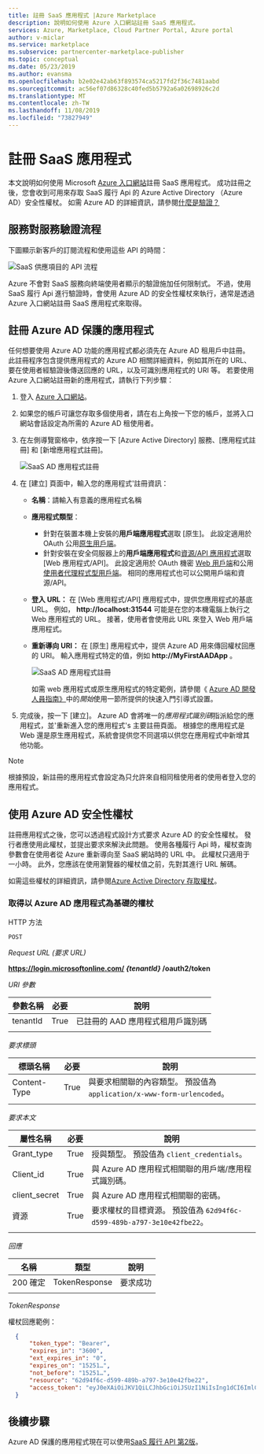 ```yaml
---
title: 註冊 SaaS 應用程式 |Azure Marketplace
description: 說明如何使用 Azure 入口網站註冊 SaaS 應用程式。
services: Azure, Marketplace, Cloud Partner Portal, Azure portal
author: v-miclar
ms.service: marketplace
ms.subservice: partnercenter-marketplace-publisher
ms.topic: conceptual
ms.date: 05/23/2019
ms.author: evansma
ms.openlocfilehash: b2e02e42ab63f893574ca5217fd2f36c7481aabd
ms.sourcegitcommit: ac56ef07d86328c40fed5b5792a6a02698926c2d
ms.translationtype: MT
ms.contentlocale: zh-TW
ms.lasthandoff: 11/08/2019
ms.locfileid: "73827949"
---
```

# <a name="register-a-saas-application"></a>註冊 SaaS 應用程式

本文說明如何使用 Microsoft [Azure 入口網站](https://portal.azure.com/)註冊 SaaS 應用程式。  成功註冊之後，您會收到可用來存取 SaaS 履行 Api 的 Azure Active Directory （Azure AD）安全性權杖。  如需 Azure AD 的詳細資訊，請參閱[什麼是驗證？](https://docs.microsoft.com/azure/active-directory/develop/authentication-scenarios)


## <a name="service-to-service-authentication-flow"></a>服務對服務驗證流程

下圖顯示新客戶的訂閱流程和使用這些 API 的時間：

![SaaS 供應項目的 API 流程](./media/saas-offer-publish-api-flow-v1.png)

Azure 不會對 SaaS 服務向終端使用者顯示的驗證施加任何限制式。 不過，使用 SaaS 履行 Api 進行驗證時，會使用 Azure AD 的安全性權杖來執行，通常是透過 Azure 入口網站註冊 SaaS 應用程式來取得。 


## <a name="register-an-azure-ad-secured-app"></a>註冊 Azure AD 保護的應用程式

任何想要使用 Azure AD 功能的應用程式都必須先在 Azure AD 租用戶中註冊。 此註冊程序包含提供應用程式的 Azure AD 相關詳細資料，例如其所在的 URL、要在使用者經驗證後傳送回應的 URL，以及可識別應用程式的 URI 等。  若要使用 Azure 入口網站註冊新的應用程式，請執行下列步驟：

1.  登入 [Azure 入口網站](https://portal.azure.com/)。
2.  如果您的帳戶可讓您存取多個使用者，請在右上角按一下您的帳戶，並將入口網站會話設定為所需的 Azure AD 租使用者。
3.  在左側導覽窗格中，依序按一下 [Azure Active Directory] 服務、[應用程式註冊] 和 [新增應用程式註冊]。

    ![SaaS AD 應用程式註冊](./media/saas-offer-app-registration-v1.png)

4.  在 [建立] 頁面中，輸入您的應用程式\'註冊資訊：
    -   **名稱**：請輸入有意義的應用程式名稱
    -   **應用程式類型**： 
        - 針對在裝置本機上安裝的**用戶端應用程式**選取 [原生][](https://docs.microsoft.com/azure/active-directory/develop/active-directory-dev-glossary#client-application)。 此設定適用於 OAuth 公用[原生用戶端](https://docs.microsoft.com/azure/active-directory/develop/active-directory-dev-glossary#native-client)。
        - 針對安裝在安全伺服器上的**用戶端應用程式**和[資源/API 應用程式](https://docs.microsoft.com/azure/active-directory/develop/active-directory-dev-glossary#client-application)選取 [Web 應用程式/API][](https://docs.microsoft.com/azure/active-directory/develop/active-directory-dev-glossary#resource-server)。 此設定適用於 OAuth 機密 [Web 用戶端](https://docs.microsoft.com/azure/active-directory/develop/active-directory-dev-glossary#web-client)和公用[使用者代理程式型用戶端](https://docs.microsoft.com/azure/active-directory/develop/active-directory-dev-glossary#user-agent-based-client)。
        相同的應用程式也可以公開用戶端和資源/API。
    -   **登入 URL：** 在 [Web 應用程式/API] 應用程式中，提供您應用程式的基底 URL。 例如， **http://localhost:31544** 可能是在您的本機電腦上執行之 Web 應用程式的 URL。 接著，使用者會使用此 URL 來登入 Web 用戶端應用程式。
    -   **重新導向 URI：** 在 [原生] 應用程式中，提供 Azure AD 用來傳回權杖回應的 URI。 輸入應用程式特定的值，例如 **http://MyFirstAADApp** 。

        ![SaaS AD 應用程式註冊](./media/saas-offer-app-registration-v1-2.png)

        如需 web 應用程式或原生應用程式的特定範例，請參閱《 [Azure AD 開發人員指南》](https://docs.microsoft.com/azure/active-directory/develop/active-directory-developers-guide)中的*開始*使用一節所提供的快速入門引導式設置。

5.  完成後，按一下 [建立]。 Azure AD 會將唯一的*應用程式識別碼*指派給您的應用程式，並\'重新進入您的應用程式\'s 主要註冊頁面。 根據您的應用程式是 Web 還是原生應用程式，系統會提供您不同選項以供您在應用程式中新增其他功能。

>[!Note]
>根據預設，新註冊的應用程式會設定為只允許來自相同租使用者的使用者登入您的應用程式。


## <a name="using-the-azure-ad-security-token"></a>使用 Azure AD 安全性權杖

註冊應用程式之後，您可以透過程式設計方式要求 Azure AD 的安全性權杖。  發行者應使用此權杖，並提出要求來解決此問題。  使用各種履行 Api 時，權杖查詢參數會在使用者從 Azure 重新導向至 SaaS 網站時的 URL 中。  此權杖只適用于一小時。  此外，您應該在使用瀏覽器的權杖值之前，先對其進行 URL 解碼。

如需這些權杖的詳細資訊，請參閱[Azure Active Directory 存取權杖](https://docs.microsoft.com/azure/active-directory/develop/access-tokens)。


### <a name="get-a-token-based-on-the-azure-ad-app"></a>取得以 Azure AD 應用程式為基礎的權杖

HTTP 方法

`POST`

*Request URL (要求 URL)*

**https://login.microsoftonline.com/ *{tenantId}* /oauth2/token**

*URI 參數*

|  **參數名稱**  | **必要**  | **說明**                               |
|  ------------------  | ------------- | --------------------------------------------- |
| tenantId             | True          | 已註冊的 AAD 應用程式租用戶識別碼   |
|  |  |  |


*要求標頭*

|  **標頭名稱**  | **必要** |  **說明**                                   |
|  --------------   | ------------ |  ------------------------------------------------- |
|  Content-Type     | True         | 與要求相關聯的內容類型。 預設值為 `application/x-www-form-urlencoded`。  |
|  |  |  |


*要求本文*

| **屬性名稱**   | **必要** |  **說明**                                                          |
| -----------------   | -----------  | ------------------------------------------------------------------------- |
|  Grant_type         | True         | 授與類型。 預設值為 `client_credentials`。                    |
|  Client_id          | True         |  與 Azure AD 應用程式相關聯的用戶端/應用程式識別碼。                  |
|  client_secret      | True         |  與 Azure AD 應用程式相關聯的密碼。                               |
|  資源           | True         |  要求權杖的目標資源。 預設值為 `62d94f6c-d599-489b-a797-3e10e42fbe22`。 |
|  |  |  |


*回應*

|  **名稱**  | **類型**       |  **說明**    |
| ---------- | -------------  | ------------------- |
| 200 確定    | TokenResponse  | 要求成功   |
|  |  |  |

*TokenResponse*

權杖回應範例：

``` json
  {
      "token_type": "Bearer",
      "expires_in": "3600",
      "ext_expires_in": "0",
      "expires_on": "15251…",
      "not_before": "15251…",
      "resource": "62d94f6c-d599-489b-a797-3e10e42fbe22",
      "access_token": "eyJ0eXAiOiJKV1QiLCJhbGciOiJSUzI1NiIsIng1dCI6ImlCakwxUmNxemhpeTRmcHhJeGRacW9oTTJZayIsImtpZCI6ImlCakwxUmNxemhpeTRmcHhJeGRacW9oTTJZayJ9…"
  }               
```


## <a name="next-steps"></a>後續步驟

Azure AD 保護的應用程式現在可以使用[SaaS 履行 API 第2版](./pc-saas-fulfillment-api-v2.md)。
